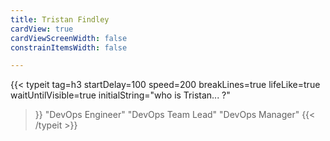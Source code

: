 ```yaml
---
title: Tristan Findley
cardView: true
cardViewScreenWidth: false
constrainItemsWidth: false

---
```

{{< typeit 
  tag=h3
  startDelay=100
  speed=200
  breakLines=true
  lifeLike=true
  waitUntilVisible=true
  initialString="who is Tristan... ?"
>}}
"DevOps Engineer"
"DevOps Team Lead"
"DevOps Manager"
{{< /typeit >}}
